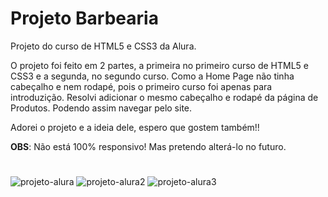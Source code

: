 # Projeto Barbearia
 Projeto do curso de HTML5 e CSS3 da Alura. 
 
 O projeto foi feito em 2 partes, a primeira no primeiro curso de HTML5 e CSS3 e a segunda, no segundo curso. Como a Home Page não tinha cabeçalho e nem rodapé, pois o primeiro curso foi apenas para introduzição. Resolvi adicionar o mesmo cabeçalho e rodapé da página de Produtos. Podendo assim navegar pelo site.
 
 Adorei o projeto e a ideia dele, espero que gostem também!!
 
 <strong>OBS</strong>: Não está 100% responsivo! Mas pretendo alterá-lo no futuro.
 
 #
![projeto-alura](https://user-images.githubusercontent.com/102830741/186543494-e6bdcf23-84cd-4c06-bef0-467f80f7d8fc.png)
![projeto-alura2](https://user-images.githubusercontent.com/102830741/186543579-0e59b7a3-e311-4a1b-9b35-9847ef171eee.png)
![projeto-alura3](https://user-images.githubusercontent.com/102830741/186964417-e6d0f108-985d-48ac-bcd1-7edb61c5cb8a.png)
